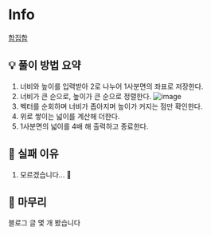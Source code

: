# Info
[합집합](https://www.acmicpc.net/problem/14411)

## 💡 풀이 방법 요약
1. 너비와 높이를 입력받아 2로 나누어 1사분면의 좌표로 저장한다.
2. 너비가 큰 순으로, 높이가 큰 순으로 정렬한다.
![image](https://github.com/user-attachments/assets/622c8e72-6607-4f22-ad39-f20fd330fad7)
4. 벡터를 순회하며 너비가 좁아지며 높이가 커지는 점만 확인한다.
5. 위로 쌓이는 넓이를 계산해 더한다.
6. 1사분면의 넓이를 4배 해 출력하고 종료한다.

## 👀 실패 이유
1. 모르겠습니다... 🥹

## 🙂 마무리
블로그 글 몇 개 봤습니다
